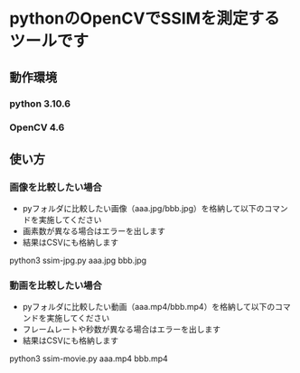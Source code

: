 # pythonのOpenCVでSSIMを測定するツールです

## 動作環境
### python 3.10.6
### OpenCV 4.6

## 使い方
### 画像を比較したい場合
- pyフォルダに比較したい画像（aaa.jpg/bbb.jpg）を格納して以下のコマンドを実施してください
- 画素数が異なる場合はエラーを出します
- 結果はCSVにも格納します

python3 ssim-jpg.py aaa.jpg bbb.jpg

### 動画を比較したい場合
- pyフォルダに比較したい動画（aaa.mp4/bbb.mp4）を格納して以下のコマンドを実施してください
- フレームレートや秒数が異なる場合はエラーを出します
- 結果はCSVにも格納します

python3 ssim-movie.py aaa.mp4 bbb.mp4
